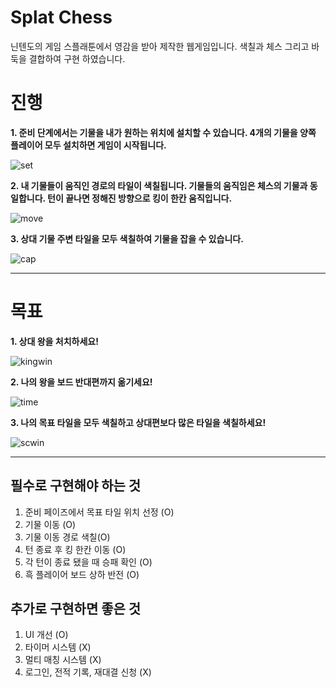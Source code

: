 # Splat Chess
닌텐도의 게임 스플래툰에서 영감을 받아 제작한 웹게임입니다.
색칠과 체스 그리고 바둑을 결합하여 구현 하였습니다.

# 진행
<b>1. 준비 단계에서는 기물을 내가 원하는 위치에 설치할 수 있습니다. 4개의 기물을 양쪽 플레이어 모두 설치하면 게임이 시작됩니다.</b>

![set](https://github.com/user-attachments/assets/a4074b5e-2e24-463b-82cc-7e97bbcfec30)

<b>2. 내 기물들이 움직인 경로의 타일이 색칠됩니다. 기물들의 움직임은 체스의 기물과 동일합니다. 턴이 끝나면 정해진 방향으로 킹이 한칸 움직입니다.</b>

![move](https://github.com/user-attachments/assets/5f08ef3a-65fe-484e-988d-1b05372666ad)

<b>3. 상대 기물 주변 타일을 모두 색칠하여 기물을 잡을 수 있습니다.</b>

![cap](https://github.com/user-attachments/assets/f6ff4d90-81d0-4a04-8801-95897915436c)

---
# 목표
<b>1. 상대 왕을 처치하세요!</b>

![kingwin](https://github.com/user-attachments/assets/511040fa-a06f-4b00-ac0a-3c2aeeb83302)

<b>2. 나의 왕을 보드 반대편까지 옮기세요!</b>

![time](https://github.com/user-attachments/assets/a40857d8-7ca0-4407-a89c-529eaa8b4697)

<b>3. 나의 목표 타일을 모두 색칠하고 상대편보다 많은 타일을 색칠하세요!</b>

![scwin](https://github.com/user-attachments/assets/f3c44f69-ea67-4d4e-9bc4-48aa1b4cfac2)

---

## 필수로 구현해야 하는 것
1. 준비 페이즈에서 목표 타일 위치 선정 (O)
2. 기물 이동 (O)
3. 기물 이동 경로 색칠(O)
4. 턴 종료 후 킹 한칸 이동 (O)
5. 각 턴이 종료 됐을 때 승패 확인 (O)
6. 흑 플레이어 보드 상하 반전 (O)


## 추가로 구현하면 좋은 것
1. UI 개선 (O)
2. 타이머 시스템 (X)
3. 멀티 매칭 시스템 (X)
4. 로그인, 전적 기록, 재대결 신청 (X)
